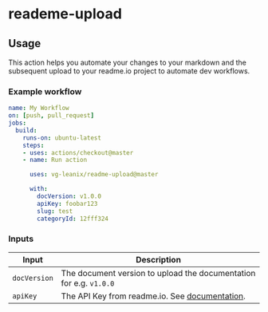 # reademe-upload

## Usage
This action helps you automate your changes to your markdown and the subsequent upload to your readme.io project to automate dev workflows.

### Example workflow
```yaml
name: My Workflow
on: [push, pull_request]
jobs:
  build:
    runs-on: ubuntu-latest
    steps:
    - uses: actions/checkout@master
    - name: Run action

      uses: vg-leanix/readme-upload@master

      with:
        docVersion: v1.0.0
        apiKey: foobar123
        slug: test
        categoryId: 12fff324
```

### Inputs

| Input                                             | Description                                        |
|------------------------------------------------------|-----------------------------------------------|
| `docVersion`  | The document version to upload the documentation for e.g. `v1.0.0`    |
| `apiKey`   | The API Key from readme.io. See [documentation](https://docs.readme.com/reference/authentication).    |



